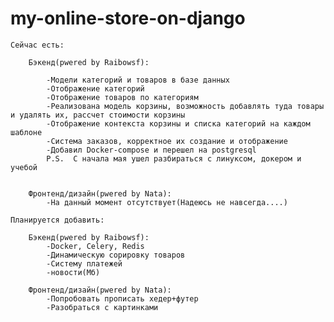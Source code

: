 # my-online-store-on-django

	Сейчас есть:
	
		Бэкенд(pwered by Raibowsf):
		
			-Модели категорий и товаров в базе данных
			-Отображение категорий
			-Отображение товаров по категориям
			-Реализована модель корзины, возможность добавлять туда товары и удалять их, рассчет стоимости корзины
			-Отображение контекста корзины и списка категорий на каждом шаблоне
			-Система заказов, корректное их создание и отображение
			-Добавил Docker-compose и перешел на postgresql
			P.S.  С начала мая ушел разбираться с линуксом, докером и учебой
			
			
		Фронтенд/дизайн(pwered by Nata):
			-На данный момент отсутствует(Надеюсь не навсегда....)
			
	Планируется добавить:
	
		Бэкенд(pwered by Raibowsf):
			-Docker, Celery, Redis
			-Динамическую сорировку товаров
			-Систему платежей
			-новости(Мб)
		    
		Фронтенд/дизайн(pwered by Nata):
			-Попробовать прописать хедер+футер
			-Разобраться с картинками 
